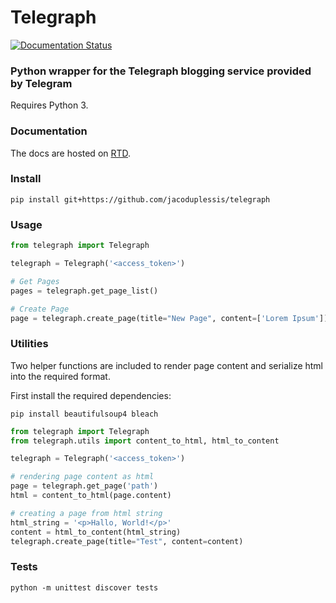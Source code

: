 # Telegraph

[![Documentation Status](https://readthedocs.org/projects/telegraph/badge/?version=latest)](http://telegraph.readthedocs.io/en/latest/?badge=latest)

### Python wrapper for the Telegraph blogging service provided by Telegram

Requires Python 3.

### Documentation

The docs are hosted on [RTD](http://telegraph.readthedocs.io/en/latest/).

### Install

`pip install git+https://github.com/jacoduplessis/telegraph`

### Usage

```python
from telegraph import Telegraph

telegraph = Telegraph('<access_token>')

# Get Pages
pages = telegraph.get_page_list()

# Create Page
page = telegraph.create_page(title="New Page", content=['Lorem Ipsum'])
```

### Utilities

Two helper functions are included to render page content and serialize html into the required format.

First install the required dependencies:

`pip install beautifulsoup4 bleach`

```python
from telegraph import Telegraph
from telegraph.utils import content_to_html, html_to_content

telegraph = Telegraph('<access_token>')

# rendering page content as html
page = telegraph.get_page('path')
html = content_to_html(page.content)

# creating a page from html string
html_string = '<p>Hallo, World!</p>'
content = html_to_content(html_string)
telegraph.create_page(title="Test", content=content)

```

### Tests

`python -m unittest discover tests`
